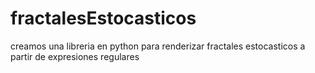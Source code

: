 # fractalesEstocasticos
creamos una libreria en python para renderizar fractales estocasticos a partir de expresiones regulares
